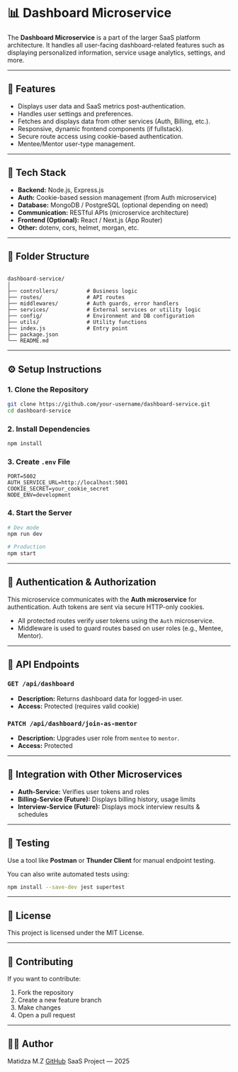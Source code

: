 
# 📊 Dashboard Microservice

The **Dashboard Microservice** is a part of the larger SaaS platform architecture. It handles all user-facing dashboard-related features such as displaying personalized information, service usage analytics, settings, and more.

---

## 🚀 Features

- Displays user data and SaaS metrics post-authentication.
- Handles user settings and preferences.
- Fetches and displays data from other services (Auth, Billing, etc.).
- Responsive, dynamic frontend components (if fullstack).
- Secure route access using cookie-based authentication.
- Mentee/Mentor user-type management.

---

## 🧱 Tech Stack

- **Backend:** Node.js, Express.js
- **Auth:** Cookie-based session management (from Auth microservice)
- **Database:** MongoDB / PostgreSQL (optional depending on need)
- **Communication:** RESTful APIs (microservice architecture)
- **Frontend (Optional):** React / Next.js (App Router)
- **Other:** dotenv, cors, helmet, morgan, etc.

---

## 📁 Folder Structure

```

dashboard-service/
│
├── controllers/         # Business logic
├── routes/              # API routes
├── middlewares/         # Auth guards, error handlers
├── services/            # External services or utility logic
├── config/              # Environment and DB configuration
├── utils/               # Utility functions
├── index.js             # Entry point
├── package.json
└── README.md

````

---

## ⚙️ Setup Instructions

### 1. Clone the Repository

```bash
git clone https://github.com/your-username/dashboard-service.git
cd dashboard-service
````

### 2. Install Dependencies

```bash
npm install
```

### 3. Create `.env` File

```env
PORT=5002
AUTH_SERVICE_URL=http://localhost:5001
COOKIE_SECRET=your_cookie_secret
NODE_ENV=development
```

### 4. Start the Server

```bash
# Dev mode
npm run dev

# Production
npm start
```

---

## 🔐 Authentication & Authorization

This microservice communicates with the **Auth microservice** for authentication. Auth tokens are sent via secure HTTP-only cookies.

* All protected routes verify user tokens using the `Auth` microservice.
* Middleware is used to guard routes based on user roles (e.g., Mentee, Mentor).

---

## 🔄 API Endpoints

### `GET /api/dashboard`

* **Description:** Returns dashboard data for logged-in user.
* **Access:** Protected (requires valid cookie)

### `PATCH /api/dashboard/join-as-mentor`

* **Description:** Upgrades user role from `mentee` to `mentor`.
* **Access:** Protected

---

## 🔌 Integration with Other Microservices

* **Auth-Service:** Verifies user tokens and roles
* **Billing-Service (Future):** Displays billing history, usage limits
* **Interview-Service (Future):** Displays mock interview results & schedules

---

## 🧪 Testing

Use a tool like **Postman** or **Thunder Client** for manual endpoint testing.

You can also write automated tests using:

```bash
npm install --save-dev jest supertest
```

---

## 📄 License

This project is licensed under the MIT License.

---

## 🙌 Contributing

If you want to contribute:

1. Fork the repository
2. Create a new feature branch
3. Make changes
4. Open a pull request

---

## 👨‍💻 Author

Matidza M.Z
[GitHub](https://github.com/Matidza)
SaaS Project — 2025


